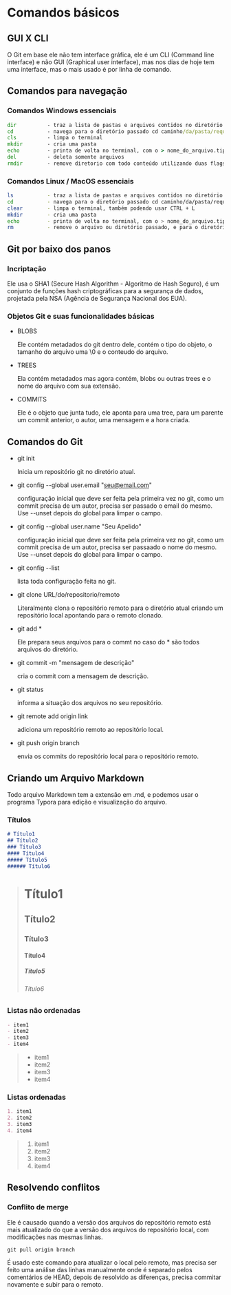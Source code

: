 # Comandos básicos

## GUI X CLI
O Git em base ele não tem interface gráfica, ele é um CLI (Command line interface) e não GUI (Graphical user interface), mas nos dias de hoje tem uma interface, mas o mais usado é por linha de comando.

## Comandos para navegação
### Comandos Windows essenciais
~~~cmd
dir          - traz a lista de pastas e arquivos contidos no diretório atual.
cd           - navega para o diretório passado cd caminho/da/pasta/requerida.
cls          - limpa o terminal
mkdir        - cria uma pasta
echo         - printa de volta no terminal, com o > nome_do_arquivo.tipo ele seta dentro do arquivo, caso não exista ele cria o arquivo.
del          - deleta somente arquivos
rmdir        - remove diretorio com todo conteúdo utilizando duas flags /S /Q
~~~
### Comandos Linux / MacOS essenciais
~~~bash
ls           - traz a lista de pastas e arquivos contidos no diretório  atual e usamos ls -a para mostrar aquivos ocultos.
cd           - navega para o diretório passado cd caminho/da/pasta/requerida.
clear        - limpa o terminal, também podendo usar CTRL + L
mkdir        - cria uma pasta
echo         - printa de volta no terminal, com o > nome_do_arquivo.tipo ele seta dentro do arquivo, caso não exista ele cria o arquivo.
rm           - remove o arquivo ou diretório passado, e para o diretório usa a flag -rf antes de passar o diretório (rm -rf ./diretorio/a/ser/removido)
~~~~

## Git por baixo dos panos

### Incriptação
Ele usa o SHA1 (Secure Hash Algorithm - Algoritmo de Hash Seguro), é um conjunto de funções hash criptográficas para a segurança de dados, projetada pela NSA (Agência de Segurança Nacional dos EUA).

### Objetos Git e suas funcionalidades básicas

* BLOBS

    Ele contém metadados do git dentro dele, contém o tipo do objeto, o tamanho do arquivo  uma \0 e o conteudo do arquivo.

* TREES

    Ela contém metadados mas agora contém, blobs ou outras trees e o nome do arquivo com sua extensão.

* COMMITS

    Ele é o objeto que junta tudo, ele aponta para uma tree, para um parente um commit anterior, o autor, uma mensagem e a hora criada. 

## Comandos do Git

* git init

    Inicia um repositório git no diretório atual.

* git config --global user.email "seu@email.com"

    configuração inicial que deve ser feita pela primeira vez no git, como um commit precisa de um autor, precisa ser passado o email do mesmo. Use --unset depois do global para limpar o campo.

* git config --global user.name "Seu Apelido"

    configuração inicial que deve ser feita pela primeira vez no git, como um commit precisa de um autor, precisa ser passaado o nome do mesmo. Use --unset depois do global para limpar o campo.

* git config --list

    lista toda configuração feita no git.

* git clone URL/do/repositorio/remoto

    Literalmente clona o repositório remoto para o diretório atual criando um repositório local apontando para o remoto clonado.

* git add *

    Ele prepara seus arquivos para o commt no caso do * são todos arquivos do diretório.

* git commit -m "mensagem de descrição"

    cria o commit com a mensagem de descrição.

* git status

    informa a situação dos arquivos no seu repositório.

* git remote add origin link

    adiciona um repositório remoto ao repositório local.

* git push origin branch

    envia os commits do repositório local para o repositório remoto.

## Criando um Arquivo Markdown

Todo arquivo Markdown tem a extensão em .md, e podemos usar o programa Typora para edição e visualização do arquivo.

### Títulos
~~~markdown
# Título1
## Título2
### Título3
#### Título4
##### Título5
###### Título6
~~~
> # Título1
> ## Título2
> ### Título3
> #### Título4
> ##### Título5
> ###### Título6

### Listas não ordenadas
~~~markdown
- item1
- item2
- item3
- item4
~~~

> - item1
> - item2
> - item3
> - item4

### Listas ordenadas
~~~markdown
1. item1
2. item2
3. item3
4. item4
~~~

> 1. item1
> 2. item2
> 3. item3
> 4. item4

## Resolvendo conflitos

### Conflito de merge

 Ele é causado quando a versão dos arquivos do repositório remoto está mais atualizado do que a versão dos arquivos do repositório local, com modificações nas mesmas linhas.

    git pull origin branch

É usado este comando para atualizar o local pelo remoto, mas precisa ser feito uma análise das linhas manualmente onde é separado pelos comentários de HEAD, depois de resolvido as diferenças, precisa commitar novamente e subir para o remoto.